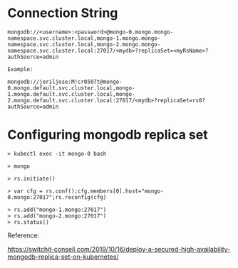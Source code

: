 # Connection String

```
mongodb://<username>:<password>@mongo-0.mongo.mongo-namespace.svc.cluster.local,mongo-1.mongo.mongo-namespace.svc.cluster.local,mongo-2.mongo.mongo-namespace.svc.cluster.local:27017/<mydb>?replicaSet=<myRsName>?authSource=admin

Example:

mongodb://jeriljose:M!cr0507t@mongo-0.mongo.default.svc.cluster.local,mongo-1.mongo.default.svc.cluster.local,mongo-2.mongo.default.svc.cluster.local:27017/<mydb>?replicaSet=rs0?authSource=admin
```

# Configuring mongodb replica set

```
> kubectl exec -it mongo-0 bash

> mongo

> rs.initiate()

> var cfg = rs.conf();cfg.members[0].host="mongo-0.mongo:27017";rs.reconfig(cfg)

> rs.add("mongo-1.mongo:27017")
> rs.add("mongo-2.mongo:27017")
> rs.status()
```

Reference:

https://switchit-conseil.com/2019/10/16/deploy-a-secured-high-availability-mongodb-replica-set-on-kubernetes/